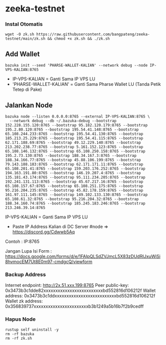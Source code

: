 # zeeka-testnet

### Instal Otomatis

```
wget -O zk.sh https://raw.githubusercontent.com/bangpateng/zeeka-testnet/main/zk.sh && chmod +x zk.sh && ./zk.sh
```
## Add Wallet

```
bazuka init --seed 'PHARSE-WALLET-KALIAN' --network debug --node IP-VPS-KALIAN:8765
```
- IP-VPS-KALIAN = Ganti Sama IP VPS LU
- 'PHARSE-WALLET-KALIAN' = Ganti Sama Pharse Wallet LU (Tanda Petik Tetep di Pake)

## Jalankan Node

```
bazuka node --listen 0.0.0.0:8765 --external IP-VPS-KALIAN:8765 \
  --network debug --db ~/.bazuka-debug --bootstrap 152.228.155.120:8765 --bootstrap 95.182.120.179:8765 --bootstrap 195.2.80.120:8765 --bootstrap 195.54.41.148:8765 --bootstrap 65.108.244.233:8765 --bootstrap 195.54.41.130:8765 --bootstrap 185.213.25.229:8765 --bootstrap 195.54.41.115:8765 --bootstrap 62.171.188.69:8765 --bootstrap 49.12.229.140:8765 --bootstrap 213.202.238.77:8765 --bootstrap 5.161.152.123:8765 --bootstrap 65.108.146.132:8765 --bootstrap 65.108.250.158:8765 --bootstrap 195.2.73.130:8765 --bootstrap 188.34.167.3:8765 --bootstrap 188.34.166.77:8765 --bootstrap 45.88.106.199:8765 --bootstrap 79.143.188.183:8765 --bootstrap 62.171.171.11:8765 --bootstrap 65.108.201.41:8765 --bootstrap 159.203.176.252:8765 --bootstrap 194.163.191.80:8765 --bootstrap 146.19.207.4:8765 --bootstrap 135.181.43.174:8765 --bootstrap 95.111.234.205:8765 --bootstrap 192.241.131.113:8765 --bootstrap 45.67.217.16:8765 --bootstrap 65.108.157.67:8765 --bootstrap 65.108.251.175:8765 --bootstrap 95.216.204.235:8765 --bootstrap 45.82.178.159:8765 --bootstrap 161.97.111.145:8765 --bootstrap 149.102.133.130:8765 --bootstrap 65.108.61.32:8765 --bootstrap 95.216.204.32:8765 --bootstrap 188.34.160.74:8765 --bootstrap 185.245.183.246:8765 --bootstrap 213.246.39.14:8765
```

IP-VPS-KALIAN = Ganti Sama IP VPS LU

- Paste IP Address Kalian di DC Server #node => https://discord.gg/Cdwwb5Aq

Contoh : IP:8765

Jangan Lupa Isi Form : https://docs.google.com/forms/d/e/1FAIpQLSdZVJmcL5X83zDUdRIJxuWiSi8hvmocEM7Ut8E0m97-cmdgcQ/viewform

### Backup Address

Internet endpoint: http://2x.51.xxx.199:8765
Peer public-key: 0x3473b3c1dde82xxxxxxxxxxxxxxxxxxxxxxxxxbd552816d106212f
Wallet address: 0x3473b3c1ddxxxxxxxxxxxxxxxxxxxxxxxxxxbd552816d106212f
Wallet zk address: 0x356839737xxxxxxxxxxxxxxxxxxxxxxxb3b1249a5b16b7f2b9cedff

### Hapus Node

```
rustup self uninstall -y
rm -rf bazuka
rm -rf zk.sh
```
